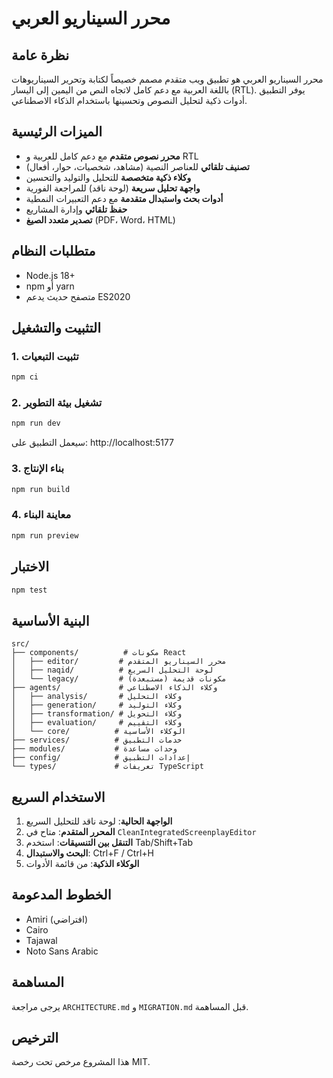 # محرر السيناريو العربي

## نظرة عامة

محرر السيناريو العربي هو تطبيق ويب متقدم مصمم خصيصاً لكتابة وتحرير السيناريوهات باللغة العربية مع دعم كامل لاتجاه النص من اليمين إلى اليسار (RTL). يوفر التطبيق أدوات ذكية لتحليل النصوص وتحسينها باستخدام الذكاء الاصطناعي.

## الميزات الرئيسية

- **محرر نصوص متقدم** مع دعم كامل للعربية و RTL
- **تصنيف تلقائي** للعناصر النصية (مشاهد، شخصيات، حوار، أفعال)
- **وكلاء ذكية متخصصة** للتحليل والتوليد والتحسين
- **واجهة تحليل سريعة** (لوحة ناقد) للمراجعة الفورية
- **أدوات بحث واستبدال متقدمة** مع دعم التعبيرات النمطية
- **حفظ تلقائي** وإدارة المشاريع
- **تصدير متعدد الصيغ** (PDF، Word، HTML)

## متطلبات النظام

- Node.js 18+ 
- npm أو yarn
- متصفح حديث يدعم ES2020

## التثبيت والتشغيل

### 1. تثبيت التبعيات
```bash
npm ci
```

### 2. تشغيل بيئة التطوير
```bash
npm run dev
```
سيعمل التطبيق على: http://localhost:5177

### 3. بناء الإنتاج
```bash
npm run build
```

### 4. معاينة البناء
```bash
npm run preview
```

## الاختبار

```bash
npm test
```

## البنية الأساسية

```
src/
├── components/          # مكونات React
│   ├── editor/         # محرر السيناريو المتقدم
│   ├── naqid/          # لوحة التحليل السريع
│   └── legacy/         # مكونات قديمة (مستبعدة)
├── agents/             # وكلاء الذكاء الاصطناعي
│   ├── analysis/       # وكلاء التحليل
│   ├── generation/     # وكلاء التوليد
│   ├── transformation/ # وكلاء التحويل
│   ├── evaluation/     # وكلاء التقييم
│   └── core/          # الوكلاء الأساسية
├── services/          # خدمات التطبيق
├── modules/           # وحدات مساعدة
├── config/            # إعدادات التطبيق
└── types/             # تعريفات TypeScript
```

## الاستخدام السريع

1. **الواجهة الحالية**: لوحة ناقد للتحليل السريع
2. **المحرر المتقدم**: متاح في `CleanIntegratedScreenplayEditor`
3. **التنقل بين التنسيقات**: استخدم Tab/Shift+Tab
4. **البحث والاستبدال**: Ctrl+F / Ctrl+H
5. **الوكلاء الذكية**: من قائمة الأدوات

## الخطوط المدعومة

- Amiri (افتراضي)
- Cairo
- Tajawal  
- Noto Sans Arabic

## المساهمة

يرجى مراجعة `ARCHITECTURE.md` و `MIGRATION.md` قبل المساهمة.

## الترخيص

هذا المشروع مرخص تحت رخصة MIT.